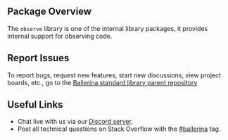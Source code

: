 ## Package Overview

The `observe` library is one of the internal library packages, it provides internal support for observing code.

## Report Issues

To report bugs, request new features, start new discussions, view project boards, etc., go to the <a target="_blank" href="https://github.com/ballerina-platform/ballerina-standard-library">Ballerina standard library parent repository</a>

## Useful Links

* Chat live with us via our <a target="_blank" href="https://discord.gg/ballerinalang">Discord server</a>.
* Post all technical questions on Stack Overflow with the <a target="_blank" href="https://stackoverflow.com/questions/tagged/ballerina">#ballerina</a> tag.

